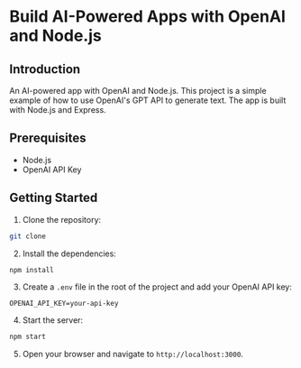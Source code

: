 # Build AI-Powered Apps with OpenAI and Node.js

## Introduction

An AI-powered app with OpenAI and Node.js. This project is a simple example of how to use OpenAI's GPT API to generate text. The app is built with Node.js and Express.

## Prerequisites

- Node.js
- OpenAI API Key

## Getting Started

1. Clone the repository:

```bash
git clone
```

2. Install the dependencies:

```bash
npm install
```

3. Create a `.env` file in the root of the project and add your OpenAI API key:

```
OPENAI_API_KEY=your-api-key
```

4. Start the server:

```bash
npm start
```

5. Open your browser and navigate to `http://localhost:3000`.
